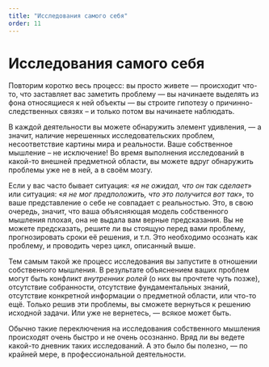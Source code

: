 ```yaml
---
title: "Исследования самого себя"
order: 11
---
```


# Исследования самого себя

Повторим коротко весь процесс: вы просто живете — происходит что-то, что заставляет вас заметить проблему — вы начинаете выделять из фона относящиеся к ней объекты — вы строите гипотезу о причинно-следственных связях – и только потом вы начинаете наблюдать.

В каждой деятельности вы можете обнаружить элемент удивления, — а значит, наличие нерешенных исследовательских проблем, несоответствие картины мира и реальности. Ваше собственное мышление – не исключение! Во время выполнения исследований в какой-то внешней предметной области, вы можете вдруг обнаружить проблемы уже не в ней, а в своём мозгу.

Если у вас часто бывает ситуация: «*я не ожидал, что он так сделает*» или ситуация: «*я не мог предположить, что это получится вот так*», то ваше представление о себе не совпадает с реальностью. Это, в свою очередь, значит, что ваша объясняющая модель собственного мышления плохая, она не выдала вам верные предсказания. Вы не можете предсказать, решите ли вы стоящую перед вами проблему, прогнозировать сроки её решения, и т.п. Это необходимо осознать как проблему, и проводить через цикл, описанный выше.

Тем самым такой же процесс исследования вы запустите в отношении собственного мышления. В результате объяснением ваших проблем могут быть конфликт *внутренних ролей* (о них вы прочтете чуть позже), отсутствие собранности, отсутствие фундаментальных знаний, отсутствие конкретной информации о предметной области, или что-то ещё. Только решив эти проблемы, вы сможете вернуться к решению исходной задачи. Или уже не вернетесь, — всякое может быть.

Обычно такие переключения на исследования собственного мышления происходят очень быстро и не очень осознанно. Вряд ли вы ведете какой-то дневник таких исследований. А это было бы полезно, — по крайней мере, в профессиональной деятельности.